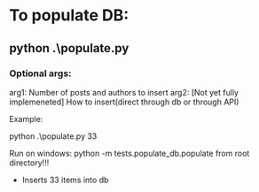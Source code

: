 # To populate DB:

## python .\populate.py

### Optional args:

arg1: Number of posts and authors to insert
arg2: [Not yet fully implemeneted] How to insert(direct through db or through API)

Example:

python .\populate.py 33

Run on windows:
python -m tests.populate_db.populate
from root directory!!!

- Inserts 33 items into db

